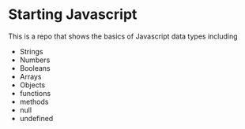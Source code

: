 # Starting Javascript

This is a repo that shows the basics of Javascript data types including

- Strings
- Numbers
- Booleans
- Arrays
- Objects
- functions
- methods
- null
- undefined
